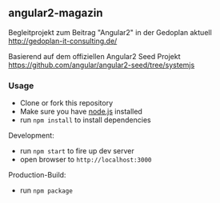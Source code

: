 ## angular2-magazin

Begleitprojekt zum Beitrag "Angular2" in der Gedoplan aktuell
http://gedoplan-it-consulting.de/

Basierend auf dem offiziellen Angular2 Seed Projekt
https://github.com/angular/angular2-seed/tree/systemjs

### Usage
- Clone or fork this repository
- Make sure you have [node.js](https://nodejs.org/) installed
- run `npm install` to install dependencies

Development:
- run `npm start` to fire up dev server
- open browser to `http://localhost:3000`

Production-Build:
- run `npm package`